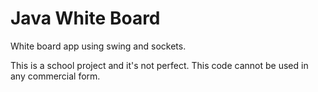 # Java White Board
White board app using swing and sockets.

This is a school project and it's not perfect.
This code cannot be used in any commercial form.
